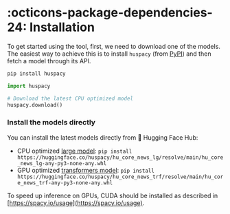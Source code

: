 # :octicons-package-dependencies-24: Installation

To get started using the tool, first, we need to download one of the models. The easiest way to achieve this is to install `huspacy` (from [PyPI](https://pypi.org/project/huspacy/)) and then fetch a model through its API.

```bash
pip install huspacy
```

```python
import huspacy

# Download the latest CPU optimized model
huspacy.download()
```

### Install the models directly

You can install the latest models directly from 🤗 Hugging Face Hub:

- CPU optimized [large model](https://huggingface.co/huspacy/hu_core_news_lg): `pip install https://huggingface.co/huspacy/hu_core_news_lg/resolve/main/hu_core_news_lg-any-py3-none-any.whl`
- GPU optimized [transformers model](https://huggingface.co/huspacy/hu_core_news_trf): `pip install https://huggingface.co/huspacy/hu_core_news_trf/resolve/main/hu_core_news_trf-any-py3-none-any.whl`

To speed up inference on GPUs, CUDA should be installed as described in [https://spacy.io/usage](https://spacy.io/usage).
